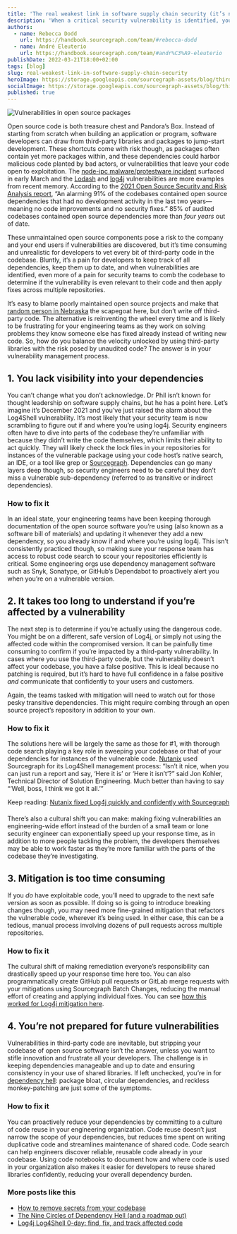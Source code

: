 ```yaml
---
title: 'The real weakest link in software supply chain security (it’s not open source)'
description: 'When a critical security vulnerability is identified, your response time is everything. There are probably shortcomings in your response process itself that are slowing you down—find out where they are and how you can be better prepared for the next third-party vulnerability.'
authors:
  - name: Rebecca Dodd
    url: https://handbook.sourcegraph.com/team/#rebecca-dodd
  - name: André Eleuterio
    url: https://handbook.sourcegraph.com/team/#andr%C3%A9-eleuterio
publishDate: 2022-03-21T18:00+02:00
tags: [blog]
slug: real-weakest-link-in-software-supply-chain-security
heroImage: https://storage.googleapis.com/sourcegraph-assets/blog/third-party-open-source-vulnerabilities.png
socialImage: https://storage.googleapis.com/sourcegraph-assets/blog/third-party-open-source-vulnerabilities.png
published: true
---
```


![Vulnerabilities in open source packages](https://storage.googleapis.com/sourcegraph-assets/blog/third-party-open-source-vulnerabilities.png)

Open source code is both treasure chest and Pandora’s Box. Instead of starting from scratch when building an application or program, software developers can draw from third-party libraries and packages to jump-start development. These shortcuts come with risk though, as packages often contain yet more packages within, and these dependencies could harbor malicious code planted by bad actors, or vulnerabilities that leave your code open to exploitation. The [node-ipc malware/protestware incident](https://gist.github.com/MidSpike/f7ae3457420af78a54b38a31cc0c809c) surfaced in early March and the [Lodash](https://dev.to/jmimoni/lodash-understanding-the-recent-vulnerability-and-how-we-can-rally-behind-packages-48kc) and [log4j](https://about.sourcegraph.com/blog/log4j-log4shell-0-day/) vulnerabilities are more examples from recent memory. According to the [2021 Open Source Security and Risk Analysis report](https://www.synopsys.com/blogs/software-security/open-source-trends-ossra-report/), “An alarming 91% of the codebases contained open source dependencies that had no development activity in the last two years—meaning no code improvements and no security fixes.” 85% of audited codebases contained open source dependencies more than _four years_ out of date.

These unmaintained open source components pose a risk to the company and your end users if vulnerabilities are discovered, but it’s time consuming and unrealistic for developers to vet every bit of third-party code in the codebase. Bluntly, it’s a pain for developers to keep track of all dependencies, keep them up to date, and when vulnerabilities are identified, even more of a pain for security teams to comb the codebase to determine if the vulnerability is even relevant to their code and then apply fixes across multiple repositories.

It’s easy to blame poorly maintained open source projects and make that [random person in Nebraska](https://xkcd.com/2347/) the scapegoat here, but don’t write off third-party code. The alternative is reinventing the wheel every time and is likely to be frustrating for your engineering teams as they work on solving problems they know someone else has fixed already instead of writing new code. So, how do you balance the velocity unlocked by using third-party libraries with the risk posed by unaudited code? The answer is in your vulnerability management process.

## 1. You lack visibility into your dependencies

You can’t change what you don’t acknowledge. Dr Phil isn’t known for thought leadership on software supply chains, but he has a point here. Let’s imagine it’s December 2021 and you’ve just raised the alarm about the Log4Shell vulnerability. It’s most likely that your security team is now scrambling to figure out if and where you’re using log4j. Security engineers often have to dive into parts of the codebase they’re unfamiliar with because they didn’t write the code themselves, which limits their ability to act quickly. They will likely check the lock files in your repositories for instances of the vulnerable package using your code host’s native search, an IDE, or a tool like grep or [Sourcegraph](https://about.sourcegraph.com/blog/log4j-log4shell-0-day/#Find-everywhere-log4j-is-used-across-all-your-code). Dependencies can go many layers deep though, so security engineers need to be careful they don’t miss a vulnerable sub-dependency (referred to as transitive or indirect dependencies).

### How to fix it

In an ideal state, your engineering teams have been keeping thorough documentation of the open source software you’re using (also known as a software bill of materials) and updating it whenever they add a new dependency, so you already know if and where you’re using log4j. This isn’t consistently practiced though, so making sure your response team has access to robust code search to scour your repositories efficiently is critical. Some engineering orgs use dependency management software such as Snyk, Sonatype, or GitHub’s Dependabot to proactively alert you when you’re on a vulnerable version.

## 2. It takes too long to understand if you’re affected by a vulnerability

The next step is to determine if you’re actually using the dangerous code. You might be on a different, safe version of Log4j, or simply not using the affected code within the compromised version. It can be painfully time consuming to confirm if you’re impacted by a third-party vulnerability. In cases where you use the third-party code, but the vulnerability doesn’t affect your codebase, you have a false positive. This is ideal because no patching is required, but it’s hard to have full confidence in a false positive _and_ communicate that confidently to your users and customers.

Again, the teams tasked with mitigation will need to watch out for those pesky transitive dependencies. This might require combing through an open source project’s repository in addition to your own.

### How to fix it

The solutions here will be largely the same as those for #1, with thorough code search playing a key role in sweeping your codebase or that of your dependencies for instances of the vulnerable code. [Nutanix](https://www.nutanix.com/) used Sourcegraph for its Log4Shell management process: “Isn’t it nice, when you can just run a report and say, ‘Here it is’ or ‘Here it isn’t’?” said Jon Kohler, Technical Director of Solution Engineering. Much better than having to say “‘Well, boss, I think we got it all.’”

<div class="alert alert-primary" role="alert" style="max-width:650px; text-align: center; margin: auto auto 20px auto">
Keep reading: <a href = "/case-studies/nutanix-fixed-log4j-with-sourcegraph">Nutanix fixed Log4j quickly and confidently with Sourcegraph</a>
</div>

There’s also a cultural shift you can make: making fixing vulnerabilities an engineering-wide effort instead of the burden of a small team or lone security engineer can exponentially speed up your response time, as in addition to more people tackling the problem, the developers themselves may be able to work faster as they’re more familiar with the parts of the codebase they’re investigating.

## 3. Mitigation is too time consuming

If you _do_ have exploitable code, you’ll need to upgrade to the next safe version as soon as possible. If doing so is going to introduce breaking changes though, you may need more fine-grained mitigation that refactors the vulnerable code, wherever it’s being used. In either case, this can be a tedious, manual process involving dozens of pull requests across multiple repositories.

### How to fix it

The cultural shift of making remediation everyone’s responsibility can drastically speed up your response time here too. You can also programmatically create GitHub pull requests or GitLab merge requests with your mitigations using Sourcegraph Batch Changes, reducing the manual effort of creating and applying individual fixes. You can see [how this worked for Log4j mitigation here](https://about.sourcegraph.com/blog/log4j-log4shell-0-day/#Automate-PRs-to-fixmitigate-the-log4j-0-day-across-all-your-code).

## 4. You’re not prepared for future vulnerabilities

Vulnerabilities in third-party code are inevitable, but stripping your codebase of open source software isn’t the answer, unless you want to stifle innovation and frustrate all your developers. The challenge is in keeping dependencies manageable and up to date and ensuring consistency in your use of shared libraries. If left unchecked, you’re in for [dependency hell](https://about.sourcegraph.com/blog/nine-circles-of-dependency-hell/): package bloat, circular dependencies, and reckless monkey-patching are just some of the symptoms.

### How to fix it

You can proactively reduce your dependencies by committing to a culture of code reuse in your engineering organization. Code reuse doesn’t just narrow the scope of your dependencies, but reduces time spent on writing duplicative code and streamlines maintenance of shared code. Code search can help engineers discover reliable, reusable code already in your codebase. Using code notebooks to document how and where code is used in your organization also makes it easier for developers to reuse shared libraries confidently, reducing your overall dependency burden.

### More posts like this

- [How to remove secrets from your codebase](https://about.sourcegraph.com/blog/eliminate-secrets-from-codebase-with-universal-code-search/)
- [The Nine Circles of Dependency Hell (and a roadmap out)](https://about.sourcegraph.com/blog/nine-circles-of-dependency-hell/)
- [Log4j Log4Shell 0-day: find, fix, and track affected code](https://about.sourcegraph.com/blog/log4j-log4shell-0-day/)
